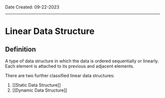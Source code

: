 Date Created: 09-22-2023
___
# Linear Data Structure
## Definition
A type of data structure in which the data is ordered sequentially or linearly. Each element is attached to its previous and adjacent elements.

There are two further classified linear data structures:
1. [[Static Data Structure]]
2. [[Dynamic Data Structure]]